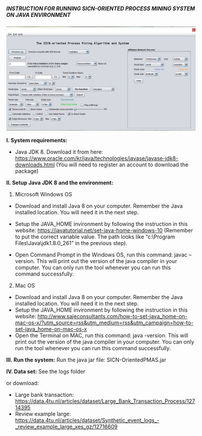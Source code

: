 ##### **INSTRUCTION FOR RUNNING SICN-ORIENTED PROCESS MINING SYSTEM ON JAVA ENVIRONMENT**

![Process mining system](fig-system.png)

**I. System requirements:**
-	Java JDK 8. Download it from here: https://www.oracle.com/kr/java/technologies/javase/javase-jdk8-downloads.html
(You will need to register an account to download the package)

**II. Setup Java JDK 8 and the environment:**
1. Microsoft Windows OS
- Download and install Java 8 on your computer. Remember the Java installed location. You will need it in the next step.

- Setup the JAVA_HOME invironment by following the instruction in this website: https://javatutorial.net/set-java-home-windows-10
(Remember to put the correct variable value.  The path looks like “c:\Program Files\Java\jdk1.8.0_261” in the previous step).
- Open Command Prompt in the Windows OS,  run this command: javac –version.  This will print out the version of the java compiler in your computer. You can only run the tool whenever you can run this command successfully.

2. Mac OS
- Download and install Java 8 on your computer. Remember the Java installed location. You will need it in the next step.
- Setup the JAVA_HOME invironment by following the instruction in this website: http://www.sajeconsultants.com/how-to-set-java_home-on-mac-os-x/?utm_source=rss&utm_medium=rss&utm_campaign=how-to-set-java_home-on-mac-os-x
- Open the Terminal on MAC,  run this command: java -version.  This will print out the version of the java compiler in your computer. You can only run the tool whenever you can run this command successfully.


**III. Run the system:**
Run the java jar file: SICN-OrientedPMAS.jar

**IV. Data set:**
See the logs folder 

or download:
- Large bank transaction: https://data.4tu.nl/articles/dataset/Large_Bank_Transaction_Process/12714395
- Review example large: https://data.4tu.nl/articles/dataset/Synthetic_event_logs_-_review_example_large_xes_gz/12716609




